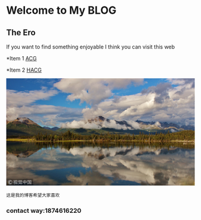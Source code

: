 # Welcome to My BLOG
## The Ero

If you want to find something enjoyable I think you can visit this web

*Item 1  [ACG](http://www.hacg.cool/wp/category/all/anime)

*Item 2  [HACG](https://acg18.us)

![GitHub Logo](/IN/T.jpg)








```markdown
这是我的博客希望大家喜欢

```
### contact way:1874616220
